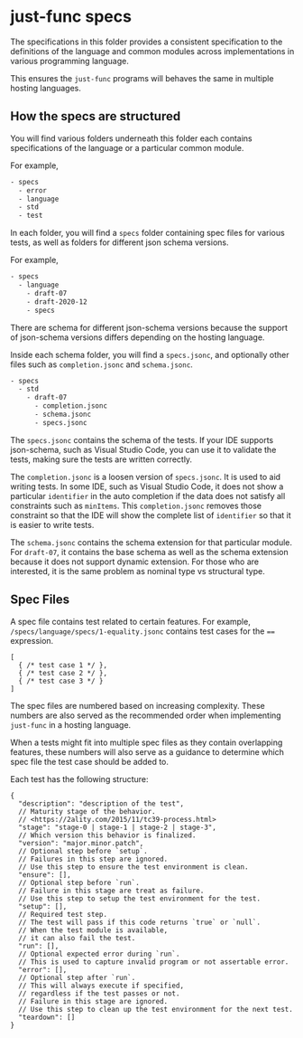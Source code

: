 # just-func specs

The specifications in this folder provides a consistent specification to the definitions of the language and common modules across implementations in various programming language.

This ensures the `just-func` programs will behaves the same in multiple hosting languages.

## How the specs are structured

You will find various folders underneath this folder each contains specifications of the language or a particular common module.

For example,

```sh
- specs
  - error
  - language
  - std
  - test
```

In each folder, you will find a `specs` folder containing spec files for various tests,
as well as folders for different json schema versions.

For example,

```sh
- specs
  - language
    - draft-07
    - draft-2020-12
    - specs
```

There are schema for different json-schema versions because the support of json-schema versions differs depending on the hosting language.

Inside each schema folder, you will find a `specs.jsonc`,
and optionally other files such as `completion.jsonc` and `schema.jsonc`.

```sh
- specs
  - std
    - draft-07
      - completion.jsonc
      - schema.jsonc
      - specs.jsonc
```

The `specs.jsonc` contains the schema of the tests.
If your IDE supports json-schema, such as Visual Studio Code,
you can use it to validate the tests,
making sure the tests are written correctly.

The `completion.jsonc` is a loosen version of `specs.jsonc`.
It is used to aid writing tests.
In some IDE, such as Visual Studio Code,
it does not show a particular `identifier` in the auto completion if the data does not satisfy all constraints such as `minItems`.
This `completion.jsonc` removes those constraint so that the IDE will show the complete list of `identifier` so that it is easier to write tests.

The `schema.jsonc` contains the schema extension for that particular module.
For `draft-07`, it contains the base schema as well as the schema extension because it does not support dynamic extension.
For those who are interested, it is the same problem as nominal type vs structural type.

## Spec Files

A spec file contains test related to certain features.
For example,
`/specs/language/specs/1-equality.jsonc` contains test cases for the `==` expression.

```jsonc
[
  { /* test case 1 */ },
  { /* test case 2 */ },
  { /* test case 3 */ }
]
```

The spec files are numbered based on increasing complexity.
These numbers are also served as the recommended order when implementing `just-func` in a hosting language.

When a tests might fit into multiple spec files as they contain overlapping features, these numbers will also serve as a guidance to determine which spec file the test case should be added to.

Each test has the following structure:

```jsonc
{
  "description": "description of the test",
  // Maturity stage of the behavior.
  // <https://2ality.com/2015/11/tc39-process.html>
  "stage": "stage-0 | stage-1 | stage-2 | stage-3",
  // Which version this behavior is finalized.
  "version": "major.minor.patch",
  // Optional step before `setup`.
  // Failures in this step are ignored.
  // Use this step to ensure the test environment is clean.
  "ensure": [],
  // Optional step before `run`.
  // Failure in this stage are treat as failure.
  // Use this step to setup the test environment for the test.
  "setup": [],
  // Required test step.
  // The test will pass if this code returns `true` or `null`.
  // When the test module is available,
  // it can also fail the test.
  "run": [],
  // Optional expected error during `run`.
  // This is used to capture invalid program or not assertable error.
  "error": [],
  // Optional step after `run`.
  // This will always execute if specified,
  // regardless if the test passes or not.
  // Failure in this stage are ignored.
  // Use this step to clean up the test environment for the next test.
  "teardown": []
}
```
